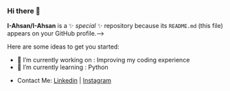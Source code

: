 ### Hi there 👋


**I-Ahsan/I-Ahsan** is a ✨ _special_ ✨ repository because its `README.md` (this file) appears on your GitHub profile.-->

Here are some ideas to get you started:

- 🔭 I’m currently working on : Improving my coding experience 
- 🌱 I’m currently learning : Python

<!--
- 👯 I’m looking to collaborate on ...
- 🤔 I’m looking for help with ...
- 💬 Ask me about ...
- 📫 How to reach me: ...
- 😄 Pronouns: ...
- ⚡ Fun fact: ...
-->

- Contact Me:
[Linkedin](https://www.linkedin.com/in/ibtesaam-ahsan-ab1213233/) | [Instagram](https://www.instagram.com/ibby_ahsan/)
